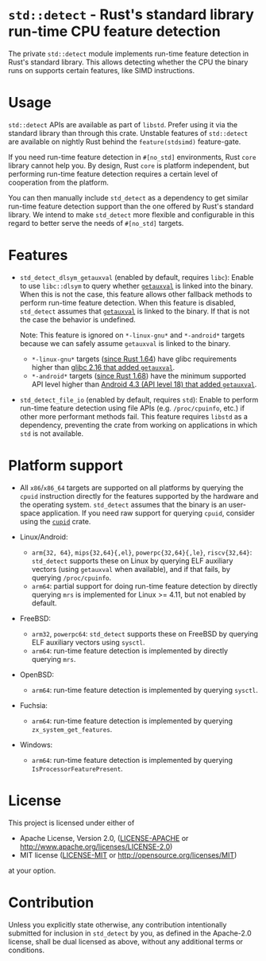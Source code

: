 `std::detect` - Rust's standard library run-time CPU feature detection
=======

The private `std::detect` module implements run-time feature detection in Rust's
standard library. This allows detecting whether the CPU the binary runs on
supports certain features, like SIMD instructions.

# Usage 

`std::detect` APIs are available as part of `libstd`. Prefer using it via the
standard library than through this crate. Unstable features of `std::detect` are
available on nightly Rust behind the `feature(stdsimd)` feature-gate.

If you need run-time feature detection in `#[no_std]` environments, Rust `core`
library cannot help you. By design, Rust `core` is platform independent, but
performing run-time feature detection requires a certain level of cooperation
from the platform.

You can then manually include `std_detect` as a dependency to get similar
run-time feature detection support than the one offered by Rust's standard
library. We intend to make `std_detect` more flexible and configurable in this
regard to better serve the needs of `#[no_std]` targets. 

# Features

* `std_detect_dlsym_getauxval` (enabled by default, requires `libc`): Enable to
use `libc::dlsym` to query whether [`getauxval`] is linked into the binary. When
this is not the case, this feature allows other fallback methods to perform
run-time feature detection. When this feature is disabled, `std_detect` assumes
that [`getauxval`] is linked to the binary. If that is not the case the behavior
is undefined.

  Note: This feature is ignored on `*-linux-gnu*` and `*-android*` targets
  because we can safely assume `getauxval` is linked to the binary.
  * `*-linux-gnu*` targets ([since Rust 1.64](https://blog.rust-lang.org/2022/08/01/Increasing-glibc-kernel-requirements.html))
  have glibc requirements higher than [glibc 2.16 that added `getauxval`](https://sourceware.org/legacy-ml/libc-announce/2012/msg00000.html).
  * `*-android*` targets ([since Rust 1.68](https://blog.rust-lang.org/2023/01/09/android-ndk-update-r25.html))
  have the minimum supported API level higher than [Android 4.3 (API level 18) that added `getauxval`](https://github.com/aosp-mirror/platform_bionic/blob/d3ebc2f7c49a9893b114124d4a6b315f3a328764/libc/include/sys/auxv.h#L49).

* `std_detect_file_io` (enabled by default, requires `std`): Enable to perform run-time feature
detection using file APIs (e.g. `/proc/cpuinfo`, etc.) if other more performant
methods fail. This feature requires `libstd` as a dependency, preventing the
crate from working on applications in which `std` is not available.

[`getauxval`]: https://man7.org/linux/man-pages/man3/getauxval.3.html

# Platform support

* All `x86`/`x86_64` targets are supported on all platforms by querying the
  `cpuid` instruction directly for the features supported by the hardware and
  the operating system. `std_detect` assumes that the binary is an user-space
  application. If you need raw support for querying `cpuid`, consider using the
  [`cupid`](https://crates.io/crates/cupid) crate.

* Linux/Android:
  * `arm{32, 64}`, `mips{32,64}{,el}`, `powerpc{32,64}{,le}`, `riscv{32,64}`: `std_detect`
    supports these on Linux by querying ELF auxiliary vectors (using `getauxval`
    when available), and if that fails, by querying `/proc/cpuinfo`.
  * `arm64`: partial support for doing run-time feature detection by directly
    querying `mrs` is implemented for Linux >= 4.11, but not enabled by default.

* FreeBSD:
  * `arm32`, `powerpc64`: `std_detect` supports these on FreeBSD by querying ELF
    auxiliary vectors using `sysctl`.
  * `arm64`: run-time feature detection is implemented by directly querying `mrs`.

* OpenBSD:
  * `arm64`: run-time feature detection is implemented by querying `sysctl`.

* Fuchsia:
  * `arm64`: run-time feature detection is implemented by querying `zx_system_get_features`.

* Windows:
  * `arm64`: run-time feature detection is implemented by querying `IsProcessorFeaturePresent`.

# License

This project is licensed under either of

 * Apache License, Version 2.0, ([LICENSE-APACHE](LICENSE-APACHE) or
   http://www.apache.org/licenses/LICENSE-2.0)
 * MIT license ([LICENSE-MIT](LICENSE-MIT) or
   http://opensource.org/licenses/MIT)

at your option.

# Contribution

Unless you explicitly state otherwise, any contribution intentionally submitted
for inclusion in `std_detect` by you, as defined in the Apache-2.0 license,
shall be dual licensed as above, without any additional terms or conditions.
